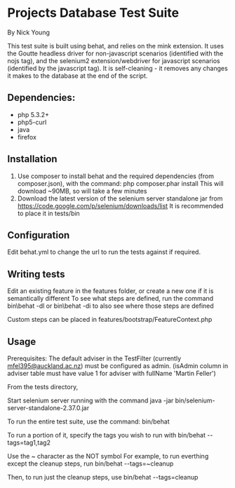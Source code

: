 # Projects Database Test Suite

By Nick Young

This test suite is built using behat, and relies on the mink extension. It uses the Goutte headless driver
for non-javascript scenarios (identified with the nojs tag), and the selenium2 extension/webdriver for javascript
scenarios (identified by the javascript tag).
It is self-cleaning - it removes any changes it makes to the database at the end of the script.

## Dependencies:

* php 5.3.2+
* php5-curl
* java
* firefox

## Installation

1. Use composer to install behat and the required dependencies (from composer.json), with the command:
    php composer.phar install
    This will download ~90MB, so will take a few minutes
2. Download the latest version of the selenium server standalone jar from
    https://code.google.com/p/selenium/downloads/list
    It is recommended to place it in tests/bin
    
## Configuration

Edit behat.yml to change the url to run the tests against if required.

## Writing tests

Edit an existing feature in the features folder, or create a new one if it is semantically different
To see what steps are defined, run the command
  bin\behat -dl
  or
  bin\behat -di
  to also see where those steps are defined
  
Custom steps can be placed in features/bootstrap/FeatureContext.php

## Usage

Prerequisites:
  The default adviser in the TestFilter (currently mfel395@auckland.ac.nz) must be configured as admin.
  (isAdmin column in adviser table must have value 1 for adviser with fullName 'Martin Feller')

From the tests directory,

Start selenium server running with the command
  java -jar bin/selenium-server-standalone-2.37.0.jar

To run the entire test suite, use the command:
  bin/behat
  
To run a portion of it, specify the tags you wish to run with
  bin/behat --tags=tag1,tag2
  
Use the ~ character as the NOT symbol
For example, to run everthing except the cleanup steps, run 
  bin/behat --tags=~cleanup
  
Then, to run just the cleanup steps, use
  bin/behat --tags=cleanup
  



